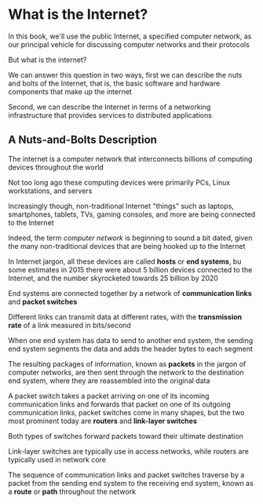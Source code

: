 # What is the Internet?
In this book, we'll use the public Internet, a specified computer network, as our principal vehicle for discussing computer networks and their protocols

But what is the internet?

We can answer this question in two ways, first we can describe the nuts and bolts of the Internet, that is, the basic software and hardware components that make up the internet

Second, we can describe the Internet in terms of a networking infrastructure that provides services to distributed applications

## A Nuts-and-Bolts Description
The internet is a computer network that interconnects billions of computing devices throughout the world

Not too long ago these computing devices were primarily PCs, Linux workstations, and servers

Increasingly though, non-traditional Internet "things" such as laptops, smartphones, tablets, TVs, gaming consoles, and more are being connected to the Internet

Indeed, the term *computer network* is beginning to sound a bit dated, given the many non-traditional devices that are being hooked up to the Internet

In Internet jargon, all these devices are called **hosts** or **end systems**, bu some estimates in 2015 there were about 5 billion devices connected to the Internet, and the number skyrocketed towards 25 billion by 2020

End systems are connected together by a network of **communication links** and **packet switches**

Different links can transmit data at different rates, with the **transmission rate** of a link measured in bits/second

When one end system has data to send to another end system, the sending end system segments the data and adds the header bytes to each segment

The resulting packages of information, known as **packets** in the jargon of computer networks, are then sent through the network to the destination end system, where they are reassembled into the original data

A packet switch takes a packet arriving on one of its incoming communication links and forwards that packet on one of its outgoing communication links, packet switches come in many shapes, but the two most prominent today are **routers** and **link-layer switches**

Both types of switches forward packets toward their ultimate destination

Link-layer switches are typically use in access networks, while routers are typically used in network core

The sequence of communication links and packet switches traverse by a packet from the sending end system to the receiving end system, known as a **route** or **path** throughout the network